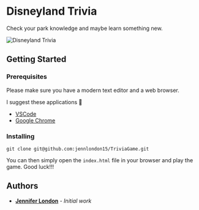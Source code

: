 # Disneyland Trivia

Check your park knowledge and maybe learn something new.

![Disneyland Trivia](https://user-images.githubusercontent.com/46270669/56073717-c9c93e80-5d65-11e9-9895-9ddb26cf96b8.png)

## Getting Started

### Prerequisites

Please make sure you have a modern text editor and a web browser.

I suggest these applications 🤘

- [VSCode](https://code.visualstudio.com/)
- [Google Chrome](https://www.google.com/chrome/browser/)

### Installing

```git
git clone git@github.com:jennlondon15/TriviaGame.git
```

You can then simply open the `index.html` file in your browser and play the game. Good luck!!!

## Authors

- **[Jennifer London](https://github.com/jennlondon15)** - _Initial work_
